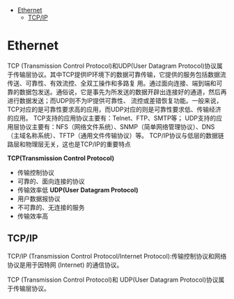 - [Ethernet](#ethernet)
  - [TCP/IP](#tcpip)

# Ethernet

TCP (Transmission Control Protocol)和UDP(User Datagram Protocol)协议属于传输层协议。其中TCP提供IP环境下的数据可靠传输，它提供的服务包括数据流传送、可靠性、有效流控、全双工操作和多路复 用。通过面向连接、端到端和可靠的数据包发送。通俗说，它是事先为所发送的数据开辟出连接好的通道，然后再进行数据发送；而UDP则不为IP提供可靠性、 流控或差错恢复功能。一般来说，TCP对应的是可靠性要求高的应用，而UDP对应的则是可靠性要求低、传输经济的应用。 TCP支持的应用协议主要有：Telnet、FTP、SMTP等； UDP支持的应用层协议主要有：NFS（网络文件系统）、SNMP（简单网络管理协议）、DNS（主域名称系统）、TFTP（通用文件传输协议）等。 TCP/IP协议与低层的数据链路层和物理层无关，这也是TCP/IP的重要特点

**TCP(Transmission Control Protocol)**
- 传输控制协议
- 可靠的、面向连接的协议
- 传输效率低
**UDP(User Datagram Protocol)**
- 用户数据报协议
- 不可靠的、无连接的服务
- 传输效率高


## TCP/IP

TCP/IP (Transmission Control Protocol/Internet Protocol):传输控制协议和网络协议是用于因特网 (Internet) 的通信协议。

TCP (Transmission Control Protocol)和 UDP(User Datagram Protocol)协议属于传输层协议。